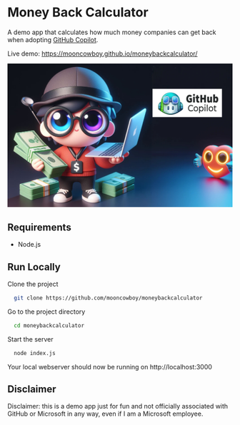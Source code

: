 
# Money Back Calculator

A demo app that calculates how much money companies can get back when adopting [GitHub Copilot](https://github.com/features/copilot).

Live demo: https://mooncowboy.github.io/moneybackcalculator/

![alt text](moneyback2.jpeg)

## Requirements

- Node.js

## Run Locally

Clone the project

```bash
  git clone https://github.com/mooncowboy/moneybackcalculator
```

Go to the project directory

```bash
  cd moneybackcalculator
```

Start the server

```bash
  node index.js
```

Your local webserver should now be running on http://localhost:3000

## Disclaimer

Disclaimer: this is a demo app just for fun and not officially associated with GitHub or Microsoft in any way, even if I am a Microsoft employee.